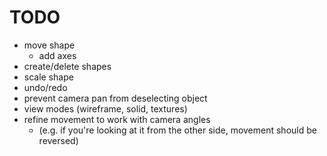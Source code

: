 # TODO

- move shape
  - add axes
- create/delete shapes
- scale shape
- undo/redo
- prevent camera pan from deselecting object
- view modes (wireframe, solid, textures)
- refine movement to work with camera angles
  - (e.g. if you're looking at it from the other side, movement should be reversed)
